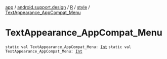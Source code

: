 [app](../../../index.md) / [android.support.design](../../index.md) / [R](../index.md) / [style](index.md) / [TextAppearance_AppCompat_Menu](./-text-appearance_-app-compat_-menu.md)

# TextAppearance_AppCompat_Menu

`static val TextAppearance_AppCompat_Menu: `[`Int`](https://kotlinlang.org/api/latest/jvm/stdlib/kotlin/-int/index.html)
`static val TextAppearance_AppCompat_Menu: `[`Int`](https://kotlinlang.org/api/latest/jvm/stdlib/kotlin/-int/index.html)